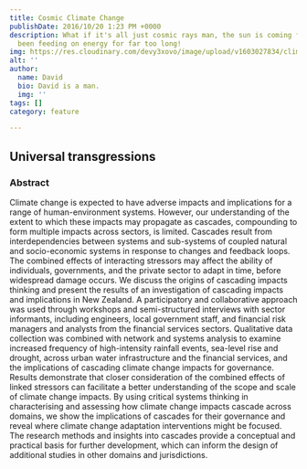 ```yaml
---
title: Cosmic Climate Change
publishDate: 2016/10/20 1:23 PM +0000
description: What if it's all just cosmic rays man, the sun is coming for us. We've
  been feeding on energy for far too long!
img: https://res.cloudinary.com/devy3xovo/image/upload/v1603027834/climatecascades/turtle_qq6yjv.jpg
alt: ''
author:
  name: David
  bio: David is a man.
  img: ''
tags: []
category: feature

---
```

## Universal transgressions

### Abstract

Climate change is expected to have adverse impacts and implications for a range of human-environment systems. However, our understanding of the extent to which these impacts may propagate as cascades, compounding to form multiple impacts across sectors, is limited. Cascades result from interdependencies between systems and sub-systems of coupled natural and socio-economic systems in response to changes and feedback loops. The combined effects of interacting stressors may affect the ability of individuals, governments, and the private sector to adapt in time, before widespread damage occurs. We discuss the origins of cascading impacts thinking and present the results of an investigation of cascading impacts and implications in New Zealand. A participatory and collaborative approach was used through workshops and semi-structured interviews with sector informants, including engineers, local government staff, and financial risk managers and analysts from the financial services sectors. Qualitative data collection was combined with network and systems analysis to examine increased frequency of high-intensity rainfall events, sea-level rise and drought, across urban water infrastructure and the financial services, and the implications of cascading climate change impacts for governance. Results demonstrate that closer consideration of the combined effects of linked stressors can facilitate a better understanding of the scope and scale of climate change impacts. By using critical systems thinking in characterising and assessing how climate change impacts cascade across domains, we show the implications of cascades for their governance and reveal where climate change adaptation interventions might be focused. The research methods and insights into cascades provide a conceptual and practical basis for further development, which can inform the design of additional studies in other domains and jurisdictions.